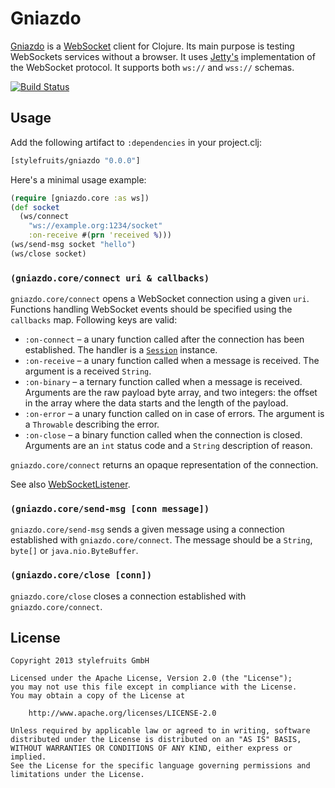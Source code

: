 # Gniazdo

[Gniazdo][def] is a [WebSocket][ws] client for Clojure. Its main purpose is
testing WebSockets services without a browser. It uses [Jetty's][jetty]
implementation of the WebSocket protocol. It supports both `ws://` and `wss://`
schemas.

[![Build Status](https://travis-ci.org/stylefruits/gniazdo.png)](https://travis-ci.org/stylefruits/gniazdo)

## Usage

Add the following artifact to `:dependencies` in your project.clj:

```clojure
[stylefruits/gniazdo "0.0.0"]
```

Here's a minimal usage example:

```clojure
(require [gniazdo.core :as ws])
(def socket
  (ws/connect
    "ws://example.org:1234/socket"
    :on-receive #(prn 'received %)))
(ws/send-msg socket "hello")
(ws/close socket)
```

### `(gniazdo.core/connect uri & callbacks)`

`gniazdo.core/connect` opens a WebSocket connection using a
given `uri`. Functions handling WebSocket events should be specified using
the `callbacks` map. Following keys are valid:

 - `:on-connect` – a unary function called after the connection has been
   established. The handler is a [`Session`][session] instance.
 - `:on-receive` – a unary function called when a message is received. The
   argument is a received `String`.
 - `:on-binary` – a ternary function called when a message is received.
   Arguments are the raw payload byte array, and two integers: the offset
   in the array where the data starts and the length of the payload.
 - `:on-error` – a unary function called on in case of errors. The argument is
   a `Throwable` describing the error.
 - `:on-close` – a binary function called when the connection is closed.
   Arguments are an `int` status code and a `String` description of reason.

`gniazdo.core/connect` returns an opaque representation of the connection.

See also [WebSocketListener][listener].

### `(gniazdo.core/send-msg [conn message])`

`gniazdo.core/send-msg` sends a given message using a connection established
with `gniazdo.core/connect`. The message should be a `String`, `byte[]` or
`java.nio.ByteBuffer`.

### `(gniazdo.core/close [conn])`

`gniazdo.core/close` closes a connection established with
`gniazdo.core/connect`.

## License

    Copyright 2013 stylefruits GmbH

    Licensed under the Apache License, Version 2.0 (the "License");
    you may not use this file except in compliance with the License.
    You may obtain a copy of the License at

        http://www.apache.org/licenses/LICENSE-2.0

    Unless required by applicable law or agreed to in writing, software
    distributed under the License is distributed on an "AS IS" BASIS,
    WITHOUT WARRANTIES OR CONDITIONS OF ANY KIND, either express or implied.
    See the License for the specific language governing permissions and
    limitations under the License.

[def]: https://en.wiktionary.org/wiki/gniazdo
[ws]: https://en.wikipedia.org/wiki/WebSocket
[jetty]: http://www.eclipse.org/jetty/
[session]: http://download.eclipse.org/jetty/stable-9/apidocs/org/eclipse/jetty/websocket/api/Session.html
[listener]: http://download.eclipse.org/jetty/stable-9/apidocs/org/eclipse/jetty/websocket/api/WebSocketListener.html
